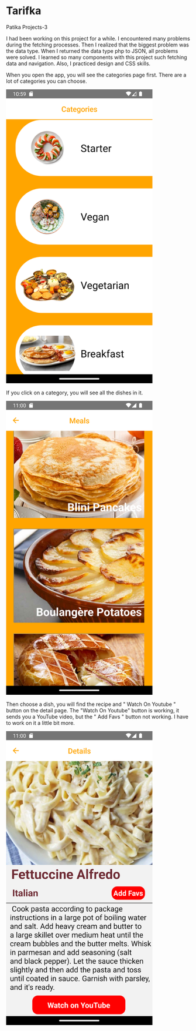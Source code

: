 # Tarifka
 Patika Projects-3

I had been working on this project for a while. I encountered many problems during the fetching processes. Then I realized that the biggest problem was the data type. When I returned the data type php to JSON, all problems were solved. 
I learned so many components with this project such fetching data and navigation. Also, I practiced design and CSS skills.




When you open the app, you will see the categories page first. There are a lot of categories you can choose. 


<img src="src/ScreenShots/Screenshot_1707130753.png" height="800">


If you click on a category, you will see all the dishes in it.  


<img src="src/ScreenShots/Screenshot_1707130813.png" height="800">


Then choose a dish, you will find the recipe and " Watch On Youtube " button on the detail page. The "Watch On Youtube" button is working, it sends you a YouTube video, but the " Add Favs " button not working. I have to work on it a little bit more.


<img src="src/ScreenShots/Screenshot_1707130832.png" height="800">

